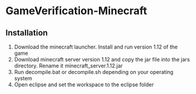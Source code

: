 # GameVerification-Minecraft

## Installation
1. Download the minecraft launcher. Install and run version 1.12 of the game
2. Download minecraft server version 1.12 and copy the jar file into the jars directory. Rename it minecraft_server.1.12.jar
3. Run decompile.bat or decompile.sh depending on your operating system
4. Open eclipse and set the workspace to the eclipse folder
